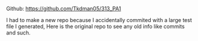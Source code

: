 Github: https://github.com/Tkdman05/313_PA1

I had to make a new repo because I accidentally commited with a large test file I generated,
Here is the original repo to see any old info like commits and such.